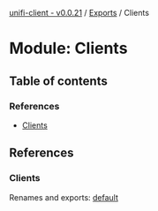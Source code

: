 [unifi-client - v0.0.21](../README.md) / [Exports](../modules.md) / Clients

# Module: Clients

## Table of contents

### References

- [Clients](clients.md#clients)

## References

### Clients

Renames and exports: [default](../classes/clients_clients.default.md)
